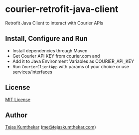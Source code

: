 # courier-retrofit-java-client

Retrofit Java Client to interact with Courier APIs 

## Install, Configure and Run

* Install dependencies through Maven
* Get Courier API KEY from courier.com and 
* Add it to Java Environment Variables as COURIER_API_KEY
* Run `CourierClientApp` with params of your choice or use services/interfaces

## License

[MIT License](http://www.opensource.org/licenses/mit-license.php)

## Author

[Tejas Kumthekar](https://github.com/tk26) ([me@tejaskumthekar.com](mailto:support@trycourier.com))